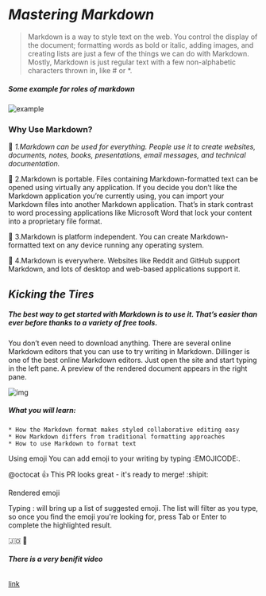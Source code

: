 # ***Mastering Markdown***
>Markdown is a way to style text on the web. You control the display of the document; formatting words as bold or italic, adding images, and creating lists are just a few of the things we can do with Markdown. Mostly, Markdown is just regular text with a few non-alphabetic characters thrown in, like # or *.
##### Some example for roles of markdown
![example](https://res.cloudinary.com/practicaldev/image/fetch/s--CRJTTGM8--/c_imagga_scale,f_auto,fl_progressive,h_900,q_auto,w_1600/https://dev-to-uploads.s3.amazonaws.com/i/g595slgphyi9lkqz2u18.png)



### Why Use Markdown?

🔢
*1.Markdown can be used for everything. People use it to create websites, documents, notes, books, presentations, email messages, and technical documentation.*

🔢
2.Markdown is portable. Files containing Markdown-formatted text can be opened using virtually any application. If you decide you don’t like the Markdown application you’re currently using, you can import your Markdown files into another Markdown application. That’s in stark contrast to word processing applications like Microsoft Word that lock your content into a proprietary file format.

🔢
3.Markdown is platform independent. You can create Markdown-formatted text on any device running any operating system.

🔢
4.Markdown is everywhere. Websites like Reddit and GitHub support Markdown, and lots of desktop and web-based applications support it.


## ***Kicking the Tires***
##### The best way to get started with Markdown is to use it. That’s easier than ever before thanks to a variety of free tools.

You don’t even need to download anything. There are several online Markdown editors that you can use to try writing in Markdown. Dillinger is one of the best online Markdown editors. Just open the site and start typing in the left pane. A preview of the rendered document appears in the right pane.

![img](https://d33wubrfki0l68.cloudfront.net/541d89b49cfeb577c7ba61491899adeac8bdf4d0/2826b/assets/images/dillinger.png)


##### What you will learn:
~~~~~~~~~~~
* How the Markdown format makes styled collaborative editing easy
* How Markdown differs from traditional formatting approaches
* How to use Markdown to format text
~~~~~~~~~~~~


Using emoji
You can add emoji to your writing by typing :EMOJICODE:.

@octocat :+1: This PR looks great - it's ready to merge! :shipit:

Rendered emoji

Typing : will bring up a list of suggested emoji. The list will filter as you type, so once you find the emoji you're looking for, press Tab or Enter to complete the highlighted result.

🇯🇴  🥇


###### ***There is a very benifit video***
[link](https://pages.github.com/)


